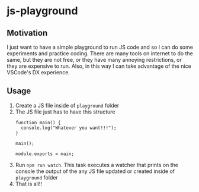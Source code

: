 # js-playground

## Motivation

I just want to have a simple playground to run JS code and so I can do some experiments and practice coding. There are many tools on internet to do the same, but they are not free, or they have many annoying restrictions, or they are expensive to run. Also, in this way I can take advantage of the nice VSCode's DX experience.

## Usage

1. Create a JS file inside of `playground` folder
1. The JS file just has to have this structure
    ```
    function main() {
      console.log("Whatever you want!!!");
    }

    main();

    module.exports = main;
    ```
1. Run `npm run watch`. This task executes a watcher that prints on the console the output of the any JS file updated or created inside of `playground` folder
1. That is all!!